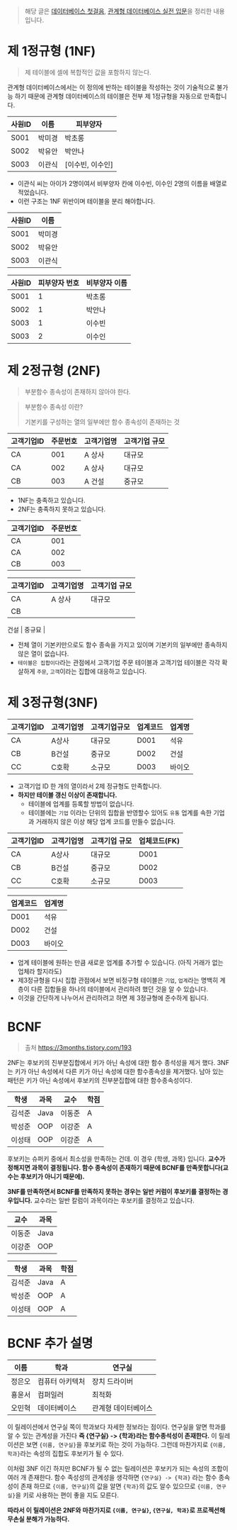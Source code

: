 > 해당 글은 [데이터베이스 첫걸음](http://www.hanbit.co.kr/store/books/look.php?p_code=B5934047828), [관계형 데이터베이스 실전 입문](https://wikibook.co.kr/rdb-in-practice/)을 정리한 내용입니다.

# 제 1정규형 (1NF)

> 제 테이블에 셀에 복합적인 값을 포함하지 않는다.

관계형 데이터베이스에서는 이 정의에 반하는 테이블을 작성하는 것이 기술적으로 불가능 하기 때문에 관계형 데이터베이스의 테이블은 전부 제 1정규형을 자동으로 만족합니다.

| 사원ID | 이름  | 피부양자       |
| ---- | --- | ---------- |
| S001 | 박미경 | 박초롱        |
| S002 | 박유안 | 박안나        |
| S003 | 이관식 | [이수빈, 이수인] |

* 이관식 씨는 아이가 2명이여서 비부양자 칸에 이수빈, 이수인 2명의 이름을 배열로 적었습니다.
* 이런 구조는 1NF 위반이며 테이블을 분리 해야합니다.


| 사원ID | 이름  |
| ---- | --- |
| S001 | 박미경 |
| S002 | 박유안 |
| S003 | 이관식 |


| 사원ID | 피부양자 번호 | 비부양자 이름 |
| ---- | ------- | ------- |
| S001 | 1       | 박초롱     |
| S002 | 1       | 박안나     |
| S003 | 1       | 이수빈     |
| S003 | 2       | 이수인     |


# 제 2정규형 (2NF)

> 부분함수 종속성이 존재하지 않아야 한다.

> 부분함수 종속성 이란?
> 
> 기본키를 구성하는 열의 일부에만 함수 종속성이 존재하는 것



| 고객기업ID | 주문번호 | 고객기업명 | 고객기업 규모 |
| ------ | ---- | ----- | ------- |
| CA     | 001  | A 상사  | 대규모     |
| CA     | 002  | A 상사  | 대규모     |
| CB     | 003  | A 건설  | 중규모     |

* 1NF는 충족하고 있습니다.
* 2NF는 충족하지 못하고 있습니다.


| 고객기업ID | 주문번호 |
| ------ | ---- |
| CA     | 001  |
| CA     | 002  |
| CB     | 003  |

| 고객기업ID | 고객기업명 | 고객기업 규모 |
| ------ | ----- | ------- |
| CA     | A 상사  | 대규모     |
| CB     |


 건설  | 중규묘     |

* 전체 열이 기본키만으로도 함수 종속을 가지고 있이며 기본키의 일부에만 종속하지 않은 열이 없습니다.
* `테이블은 집합이다`라는 관점에서 고객기업 주문 테이블과 고객기업 테이블은 각각 확살하게 `주문`, `고객`이라는 집합에 대응하고 있습니다.

# 제 3정규형(3NF)

| 고객기업ID | 고객기업명 | 고객기업규모 | 업계코드 | 업계명 |
| ------ | ----- | ------ | ---- | --- |
| CA     | A상사   | 대규모    | D001 | 석유  |
| CB     | B건설   | 중규모    | D002 | 건설  |
| CC     | C호확   | 소규모    | D003 | 바이오 |

* 고객기업 ID 한 개의 열이라서 2제 정규형도 만족합니다.
* **하지만 테이블 갱신 이상이 존재합니다.**
  * 테이블에 업계를 등록할 방법이 없습니다.
  * 테이블에는 `기업` 이라는 단위의 집합을 반영할수 있어도 `유통` 업계를 속한 기업과 거래하지 않은 이상 해당 업계 코드를 만들수 없습니다.

| 고객기업ID | 고객기업명 | 고객기업 규모 | 업체코드(FK) |
| ------ | ----- | ------- | -------- |
| CA     | A상사   | 대규모     | D001     |
| CB     | B건설   | 중규모     | D002     |
| CC     | C호확   | 소규모     | D003     |

| 업계코드 | 업계명 |
| ---- | --- |
| D001 | 석유  |
| D002 | 건설  |
| D003 | 바이오 |

* 업계 테이블에 원하는 만큼 새로운 업계를 추가할 수 있습니다. (아직 거래가 없는 업체라 할지라도)
* 제3정규형을 다시 집합 관점에서 보면 비정구형 테이블은 `기업`, `업계`라는 명백히 계층이 다른 집합들을 하나의 테이블에서 관리하려 했던 것을 알 수 있습니다.
* 이것을 간단하게 나누어서 관리하려고 하면 제 3정규형에 준수하게 됩니다.

# BCNF 

> 출처 https://3months.tistory.com/193


2NF는 후보키의 진부분집합에서 키가 아닌 속성에 대한 함수 종석성을 제거 했다. 3NF는 키가 아닌 속성에서 다른 키가 아닌 속성에 대한 함수종속성을 제거했다. 남아 있는 패턴은 키가 아닌 속성에서 후보키의 진부분집합에 대한 함수종속성이다.


| 학생  | 과목   | 교수  | 학점  |
| --- | ---- | --- | --- |
| 김석준 | Java | 이동준 | A   |
| 박성준 | OOP  | 이강준 | A   |
| 이성태 | OOP  | 이강준 | A   |


후보키는 슈퍼키 중에서 최소성을 만족하는 건데. 이 경우 {학생, 과목} 입니다. **교수가 정해지면 과목이 결정됩니다. 함수 종속성이 존재하기 때문에 BCNF를 만족못합니다(교수는 후보키가 아니기 때문에).**

**3NF를 만족하면서 BCNF를 만족하지 못하는 경우는 일반 커럼이 후보키를 결정하는 경우입니다.** 교수라는 일반 칼럼이 과목이라는 후보키를 결정하고 있습니다.

| 교수  | 과목   |
| --- | ---- |
| 이동준 | Java |
| 이강준 | OOP  |


| 학생  | 과목   | 학점  |
| --- | ---- | --- |
| 김석준 | Java | A   |
| 박성준 | OOP  | A   |
| 이성태 | OOP  | A   |


# BCNF 추가 설명

| 이름  | 학과       | 연구실        |
| --- | -------- | ---------- |
| 정은오 | 컴퓨터 아키텍처 | 장치 드라이버    |
| 횽윤서 | 컴퍼일러     | 최적화        |
| 오민혁 | 데이터베이스   | 관계형 데이터베이스 |


이 릴레이션에서 연구실 쪽이 학과보다 자세한 정보라는 점이다. 연구실을 알면 학과를 알 수 있는 관계성을 가진다 **즉 {연구실} -> {학과}라는 함수종석성이 존재한다.** 이 릴레이션은 보면 `{이름, 연구실}`을 후보키로 하는 것이 가능하다. 그런데 마찬가지로 `{이름, 학과}`라는 속성의 집합도 후보키가 될 수 있다.

이처럼 3NF 이긴 하지만 BCNF가 될 수 없는 릴레이션은 후보키가 되는 속성의 조합이 여러 개 존재한다. 함수 족성성의 관계성을 생각하면 `{연구실} -> {학과}` 라는 함수 종속성이 존재 하므로 `{이름, 연구실}`의 값을 알면 `{학과}`의 값도 알수 있으므로 `{이름, 연구실}`을 키로 사용하는 편이 좋을 지도 모른다.

**따라서 이 릴레이션은 2NF와 마찬가지로 `{이름, 연구실}`, `{연구실, 학과}`로 프로젝션해 무손실 분해가 가능하다.**